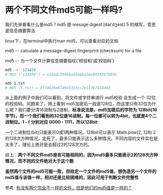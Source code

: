 
# 两个不同文件md5可能一样吗?

我们先来看看什么是md5？md5 是 messge digest [daɪˈdʒest] 5 的缩写，意思是信息摘要算法

linux下，在terminal中执行man md5，可以查看对应的文档

md5 -- calculate a message-digest fingerprint (checksum) for a file 

md5 -- 为一个文件计算信息摘要指纹('校验和'或'校验码')

```bash
md5 -s '123456'
# MD5 ("123456") = e10adc3949ba59abbe56e057f20f883e

md5 1.txt
# MD5 (1.txt) = 6f74626e0749e5353cc7e11767418d43
```
从上面的例子中我们可以看到，将文件或字符串进行 md5校验 会生成一个 32位 的校验码。问题来了，网上看到 md5加密后一般是128位，而这里只有32位为什么呢？我们要分清16进制与2进制，**标准说法是，md5加密后的字符为 128bit(16字节)，而一个我们看到的32位是16进制，每一位都可以转为4bit，也就是4个二进制位。1 - f 分别对应 0000 - 1111，所以128bit**

一个二进制位(bit)只能表示0或1两种情况，128bit可以表示 Math.pow(2, 128) 2的128次方种情况，定死了，最多只能表示这么多种情况，不同内容的文件实在是太多了，理论上绝对是会超过2的128次方的。

综上：**两个不同文件md5是有可能相同的，因为md5最多只能表示2的128次方种情况，而不同的文件绝对大于这个数**

**虽然两个文件的md5可能一致，但给定一个文件的md5值，想伪造另一个文件的md5值与该值一样，相对还是比较困难的，因此可用于判断文件完整性**

参考: [有没有两个完全不一样的文件，但是他们的md5值是一样的？](https://www.zhihu.com/question/29406619)